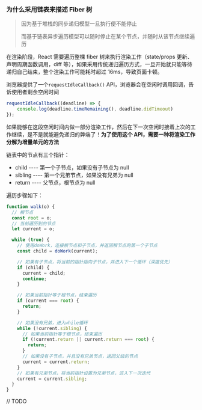 ### 为什么采用链表来描述 Fiber 树

> 因为基于堆栈的同步递归模型一旦执行便不能停止
>
> 而基于链表异步遍历模型可以随时停止在某个节点，并随时从该节点继续遍历

在渲染阶段，React 需要遍历整棵 fiber 树来执行渲染工作（state/props 更新、声明周期函数调用，diff 等），如果采用传统递归遍历方式，一旦开始就只能等待递归自己结束，整个渲染工作可能耗时超过 16ms，导致页面卡顿。

浏览器提供了一个`requestIdleCallback()` API，浏览器会在空闲时调用回调，告诉使用者剩余空闲时间

```typescript
requestIdleCallback((deadline) => {
	console.log(deadline.timeRemaining(), deadline.didTimeout)
});
```

如果能够在这段空闲时间内做一部分渲染工作，然后在下一次空闲时接着上次的工作继续，是不是就能避免递归的弊端了！**为了使用这个 API，需要一种将渲染工作分解为增量单元的方法**

链表中的节点有三个指针：

- child ---- 第一个子节点，如果没有子节点为 null
- sibling ---- 第一个兄弟节点，如果没有兄弟为 null
- return ---- 父节点，根节点为 null

遍历步骤如下：

```typescript
function walk(o) {
  // 根节点
  const root = o;
  // 当前遍历到的节点
  let current = o;

  while (true) {
    // 使用doWork，连接根节点和子节点，并返回根节点的第一个子节点
    const child = doWork(current);

    // 如果有子节点，将当前的指针指向子节点，并进入下一个循环（深度优先）
    if (child) {
      current = child;
      continue;
    }

    // 如果当前指针等于根节点，结束遍历
    if (current === root) {
      return;
    }

    // 如果没有兄弟，进入while循环
    while (!current.sibling) {
      // 如果当前指针等于根节点，结束遍历
      if (!current.return || current.return === root) {
        return;
      }
      // 如果没有子节点，并且没有兄弟节点，返回父级的节点
      current = current.return;
    }
    // 如果有兄弟节点，将当前指针设置为兄弟节点，进入下一次迭代
    current = current.sibling;
  }
}
```

// TODO

